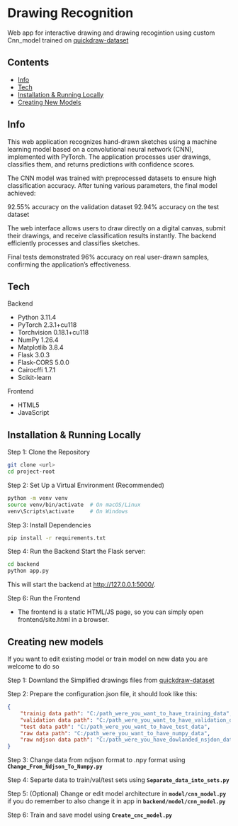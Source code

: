 # Drawing Recognition

Web app for interactive drawing and drawing recogintion using custom Cnn_model trained on [quickdraw-dataset](https://github.com/googlecreativelab/quickdraw-dataset)

## Contents
- [Info](#info)
- [Tech](#tech)
- [Installation & Running Locally](#installation--running-locally)
- [Creating New Models](#creating-new-models)

## Info

This web application recognizes hand-drawn sketches using a machine learning model based on a convolutional neural network (CNN), implemented with PyTorch. The application processes user drawings, classifies them, and returns predictions with confidence scores.

The CNN model was trained with preprocessed datasets to ensure high classification accuracy. After tuning various parameters, the final model achieved:

92.55% accuracy on the validation dataset
92.94% accuracy on the test dataset

The web interface allows users to draw directly on a digital canvas, submit their drawings, and receive classification results instantly. The backend efficiently processes and classifies sketches.

Final tests demonstrated 96% accuracy on real user-drawn samples, confirming the application’s effectiveness.

## Tech

Backend
- Python 3.11.4
- PyTorch 2.3.1+cu118
- Torchvision 0.18.1+cu118
- NumPy 1.26.4
- Matplotlib 3.8.4
- Flask 3.0.3
- Flask-CORS 5.0.0
- Cairocffi 1.7.1
- Scikit-learn

Frontend
- HTML5
- JavaScript

## Installation & Running Locally

Step 1: Clone the Repository
``` bash
git clone <url>
cd project-root
```
Step 2: Set Up a Virtual Environment (Recommended)
``` bash
python -m venv venv
source venv/bin/activate  # On macOS/Linux
venv\Scripts\activate     # On Windows
```
Step 3: Install Dependencies
``` bash
pip install -r requirements.txt
```
Step 4: Run the Backend
Start the Flask server:
``` bash
cd backend
python app.py
```
This will start the backend at http://127.0.0.1:5000/.

Step 6: Run the Frontend
- The frontend is a static HTML/JS page, so you can simply open frontend/site.html in a browser.

## Creating new models
  If you want to edit existing model or train model on new data you are welcome to do so

  Step 1: Downland the Simplified drawings files from [quickdraw-dataset](https://github.com/googlecreativelab/quickdraw-dataset)

  Step 2: Prepare the configuration.json file, it should look like this:
  
```json
{
    "trainig data path": "C:/path_were_you_want_to_have_training_data",
    "validation data path": "C:/path_were_you_want_to_have_validation_data",
    "test data path": "C:/path_were_you_want_to_have_test_data",
    "raw data path": "C:/path_were_you_want_to_have_numpy_data",
    "raw ndjson data path": "C:/path_were_you_have_dowlanded_nsjdon_data"
}
```
Step 3: Change data from ndjson format to .npy format using **`Change_From_Ndjson_To_Numpy.py`**

Step 4: Separte data to train/val/test sets using **`Separate_data_into_sets.py`**

Step 5: (Optional) Change or edit model architecture in **`model/cnn_model.py`** if you do remember to also change it in app in **`backend/model/cnn_model.py`**

Step 6: Train and save model using **`Create_cnc_model.py`**
